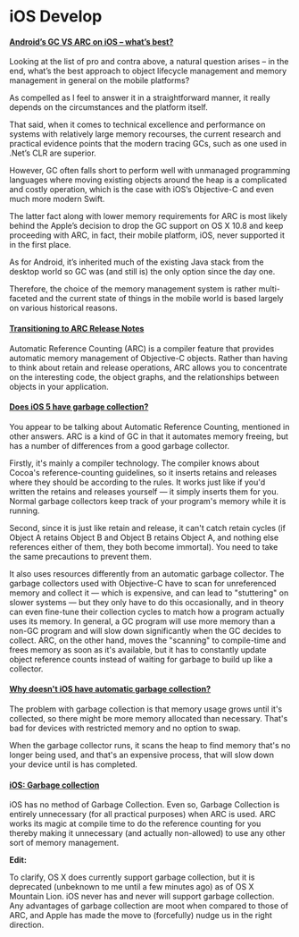 # iOS Develop

#### [Android’s GC VS ARC on iOS – what’s best?](https://exaud.com/androids-gc-vs-arc-ios-whats-best/)

Looking at the list of pro and contra above, a natural question arises – in the end, what’s the best approach to object lifecycle management and memory management in general on the mobile platforms?

As compelled as I feel to answer it in a straightforward manner, it really depends on the circumstances and the platform itself.

That said, when it comes to technical excellence and performance on systems with relatively large memory recourses, the current research and practical evidence points that the modern tracing GCs, such as one used in .Net’s CLR are superior.

However, GC often falls short to perform well with unmanaged programming languages where moving existing objects around the heap is a complicated and costly operation, which is the case with iOS’s Objective-C and even much more modern Swift.

The latter fact along with lower memory requirements for ARC is most likely behind the Apple’s decision to drop the GC support on OS X 10.8 and keep proceeding with ARC, in fact, their mobile platform, iOS, never supported it in the first place.

As for Android, it’s inherited much of the existing Java stack from the desktop world so GC was (and still is) the only option since the day one.

Therefore, the choice of the memory management system is rather multi-faceted and the current state of things in the mobile world is based largely on various historical reasons.

#### [Transitioning to ARC Release Notes](https://developer.apple.com/library/archive/releasenotes/ObjectiveC/RN-TransitioningToARC/Introduction/Introduction.html#//apple_ref/doc/uid/TP40011226)

Automatic Reference Counting (ARC) is a compiler feature that provides automatic memory management of Objective-C objects. Rather than having to think about retain and release operations, ARC allows you to concentrate on the interesting code, the object graphs, and the relationships between objects in your application.

#### [Does iOS 5 have garbage collection?](https://stackoverflow.com/a/6577366)

You appear to be talking about Automatic Reference Counting, mentioned in other answers. ARC is a kind of GC in that it automates memory freeing, but has a number of differences from a good garbage collector.

Firstly, it's mainly a compiler technology. The compiler knows about Cocoa's reference-counting guidelines, so it inserts retains and releases where they should be according to the rules. It works just like if you'd written the retains and releases yourself — it simply inserts them for you. Normal garbage collectors keep track of your program's memory while it is running.

Second, since it is just like retain and release, it can't catch retain cycles (if Object A retains Object B and Object B retains Object A, and nothing else references either of them, they both become immortal). You need to take the same precautions to prevent them.

It also uses resources differently from an automatic garbage collector. The garbage collectors used with Objective-C have to scan for unreferenced memory and collect it — which is expensive, and can lead to "stuttering" on slower systems — but they only have to do this occasionally, and in theory can even fine-tune their collection cycles to match how a program actually uses its memory. In general, a GC program will use more memory than a non-GC program and will slow down significantly when the GC decides to collect. ARC, on the other hand, moves the "scanning" to compile-time and frees memory as soon as it's available, but it has to constantly update object reference counts instead of waiting for garbage to build up like a collector.

#### [Why doesn't iOS have automatic garbage collection?](https://stackoverflow.com/a/6385380)

The problem with garbage collection is that memory usage grows until it's collected, so there might be more memory allocated than necessary. That's bad for devices with restricted memory and no option to swap.

When the garbage collector runs, it scans the heap to find memory that's no longer being used, and that's an expensive process, that will slow down your device until is has completed.

#### [iOS: Garbage collection](https://stackoverflow.com/questions/12811767/ios-garbage-collection)

iOS has no method of Garbage Collection. Even so, Garbage Collection is entirely unnecessary (for all practical purposes) when ARC is used. ARC works its magic at compile time to do the reference counting for you thereby making it unnecessary (and actually non-allowed) to use any other sort of memory management.

**Edit:**

To clarify, OS X does currently support garbage collection, but it is deprecated (unbeknown to me until a few minutes ago) as of OS X Mountain Lion. iOS never has and never will support garbage collection. Any advantages of garbage collection are moot when compared to those of ARC, and Apple has made the move to (forcefully) nudge us in the right direction.

